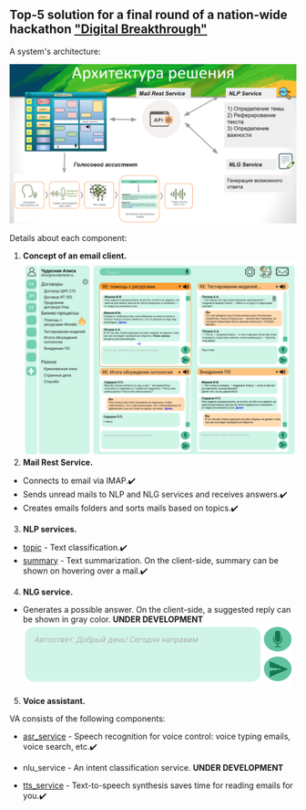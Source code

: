 ## Top-5 solution for a final round of a nation-wide hackathon ["Digital Breakthrough"](https://leadersofdigital.ru)

A system's architecture:

![](architecture.PNG)

Details about each component:

1. **Concept of an email client.**
  ![](client.png)
2. **Mail Rest Service.**
  - Connects to email via IMAP.:heavy_check_mark:
  - Sends unread mails to NLP and NLG services and receives answers.:heavy_check_mark:
  - Creates emails folders and sorts mails based on topics.:heavy_check_mark:
3. **NLP services.**
  - [topic](nlp_services/topic) - Text classification.:heavy_check_mark:
  - [summary](nlp_services/summary) - Text summarization. On the client-side, summary can be shown on hovering over a mail.:heavy_check_mark:
4. **NLG service.**
  - Generates a possible answer. On the client-side, a suggested reply can be shown in gray color. **UNDER DEVELOPMENT**
  ![](suggest_reply.PNG)
5. **Voice assistant.**

  VA consists of the following components:
  - [asr_service](voice_assistant/asr_service) - Speech recognition for voice control: voice typing emails, voice search, etc.:heavy_check_mark:

  - nlu_service - An intent classification service. **UNDER DEVELOPMENT**

  - [tts_service](voice_assistant/tts_service) - Text-to-speech synthesis saves time for reading emails for you.:heavy_check_mark:
